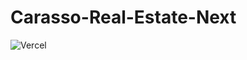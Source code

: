 # Carasso-Real-Estate-Next

![Vercel](https://vercelbadge.vercel.app/api/[giladx]/[carasso-real-estate-next])
